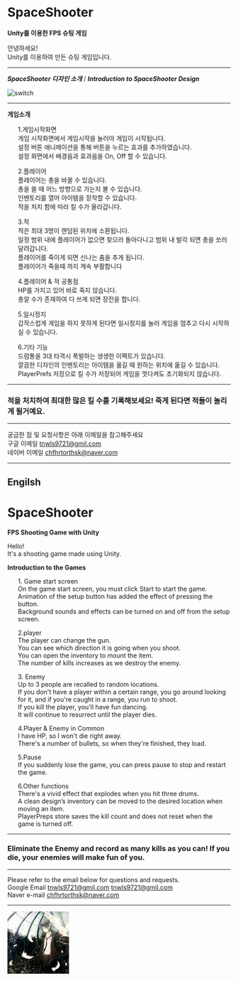 # SpaceShooter
**Unity를 이용한 FPS 슈팅 게임**

안녕하세요! <br>
Unity를 이용하여 만든 슈팅 게임입니다. <br>

***
***SpaceShooter 디자인 소개*** / ***Introduction to SpaceShooter Design***

![switch](./Image/GIF.gif)

***
**게임소개**
<ul> 1.게임시작화면 <br>
게임 시작화면에서 게임시작을 눌러야 게임이 시작됩니다. <br>
설정 버튼 애니메이션을 통해 버튼을 누르는 효과를 추가하였습니다. <br>
설정 화면에서 배경음과 효과음을 On, Off 할 수 있습니다. <br>
</ul>

<ul> 2.플레이어 <br>
플레이어는 총을 바꿀 수 있습니다. <br>
총을 쏠 때 어느 방향으로 가는지 볼 수 있습니다. <br>
인벤토리를 열어 아이템을 장착할 수 있습니다. <br>
적을 처치 함에 따라 킬 수가 올라갑니다. <br>
</ul>

<ul> 3.적 <br>
적은 최대 3명이 랜덤된 위치에 소환됩니다. <br>
일정 범위 내에 플레이어가 없으면 찾으러 돌아다니고 범위 내 발각 되면 총을 쏘러 달려갑니다. <br>
플레이어를 죽이게 되면 신나는 춤을 추게 됩니다. <br>
플레이어가 죽을때 까지 계속 부활합니다<br>
</ul>

<ul> 4.플레이어 & 적 공통점 <br>
HP를 가지고 있어 바로 죽지 않습니다. <br>
총알 수가 존재하여 다 쓰게 되면 장전을 합니다. <br>
</ul>

<ul> 5.일시정지 <br>
갑작스럽게 게임을 하지 못하게 된다면 일시정지를 눌러 게임을 멈추고 다시 시작하실 수 있습니다. <br>
</ul>

<ul> 6.기타 기능 <br>
드럼통을 3대 타격시 폭발하는 생생한 이펙트가 있습니다. <br> 
깔끔한 디자인의 인벤토리는 아이템을 옮길 때 원하는 위치에 옮길 수 있습니다. <br>
PlayerPrefs 저장으로 킬 수가 저장되어 게임을 껏다켜도 초기화되지 않습니다. <br>
</ul>

***

### 적을 처치하여 최대한 많은 킬 수를 기록해보세요! 죽게 된다면 적들이 놀리게 될거예요.

***

궁금한 점 및 요청사항은 아래 이메일을 참고해주세요<br>
구글 이메일 tnwls9721@gmil.com<br>
네이버 이메일 chfhrtorthsk@naver.com<br>

***
## Engilsh
# SpaceShooter
**FPS Shooting Game with Unity**

Hello! <br>
It's a shooting game made using Unity. <br>

**Introduction to the Games**
<Ul> 1. Game start screen <br>
On the game start screen, you must click Start to start the game. <br>
Animation of the setup button has added the effect of pressing the button. <br>
Background sounds and effects can be turned on and off from the setup screen. <br>
</ul>

<Ul> 2.player <br>
The player can change the gun. <br>
You can see which direction it is going when you shoot. <br>
You can open the inventory to mount the item. <br>
The number of kills increases as we destroy the enemy. <br>
</ul>

<Ul> 3. Enemy <br>
Up to 3 people are recalled to random locations. <br>
If you don't have a player within a certain range, you go around looking for it, and if you're caught in a range, you run to shoot. <br>
If you kill the player, you'll have fun dancing. <br>
It will continue to resurrect until the player dies. <br>
</ul>

<Ul> 4.Player & Enemy in Common <br>
I have HP, so I won't die right away. <br>
There's a number of bullets, so when they're finished, they load. <br>
</ul>

<Ul> 5.Pause <br>
If you suddenly lose the game, you can press pause to stop and restart the game. <br>
</ul>

<Ul> 6.Other functions <br>
There's a vivid effect that explodes when you hit three drums. <br>
A clean design’s inventory can be moved to the desired location when moving an item. <br>
PlayerPreps store saves the kill count and does not reset when the game is turned off. <br>
</ul>

***

### Eliminate the Enemy and record as many kills as you can! If you die, your enemies will make fun of you.

***

Please refer to the email below for questions and requests. <br>
Google Email tnwls9721@gmil.com tnwls9721@gmil.com <br>
Naver e-mail chfhrtorthsk@naver.com

***

![switch](./Image/anima.png)